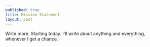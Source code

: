 ```yaml
---
published: true
title: Mission Statement
layout: post
---
```

Write more. Starting today. I'll write about anything and everything, whenever I get a chance.